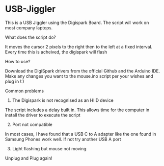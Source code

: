 # USB-Jiggler

This is a USB Jiggler using the Digispark Board. The script will work on most company laptops.

What does the script do?

It moves the cursor 2 pixels to the right then to the left at a fixed interval. Every time this is acheived, the digispark will flash

How to use?

Download the DigiSpark drivers from the official Github and the Arduino IDE. Make any changes you want to the mouse.ino script per your wishes and plug in !:)

Common problems

1. The Digispark is not recognised as an HIID device

The script includes a delay built in. This allows time for the computer in install the driver to execute the script

2. Port not compatible

In most cases, I have found that a USB C to A adapter like the one found in Samsung Phones work well. If not try another USB A port

3. Light flashing but mouse not moving

Unplug and Plug again!
